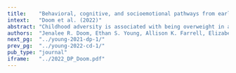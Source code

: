 ```yaml
---
title:    "Behavioral, cognitive, and socioemotional pathways from early childhood adversity to BMI: Evidence from two prospective longitudinal cohorts."
intext:   "Doom et al. (2022)"
abstract: "Childhood adversity is associated with being overweight in adulthood, but there are few investigations that prospectively test mechanisms behind this association across development. Using two socioeconomically high-risk prospective longitudinal birth cohorts, the Minnesota Longitudinal Study of Risk and Adaptation (MLSRA) and the Fragile Families and Child Wellbeing Study (FFCWS), pathways between early childhood adversity and later body mass index (BMI) were tested using impulsivity, emotion dysregulation, and overeating as mediators. Early childhood adversity from 0-5 years included four separate types of adversity, including greater unpredictability, threat, neglect, and low socioeconomic status. Parents reported on their child’s impulsivity, emotion dysregulation, and overeating. Height and weight were self- reported and measured in adulthood in the MLSRA and in adolescence in the FFCWS. FFCWS results indicated that early threat, neglect, and low socioeconomic status predicted greater impulsivity and emotion dysregulation at 5 years, which in turn predicted greater overeating at 9 years and higher BMI z-score at 15 years. MLSRA results replicated the early threat→emotion dysregulation→overeating→higher BMI pathway found in FFCWS. These findings inform interventions designed to maintain or restore healthy weight for individuals who have experienced early childhood adversity."
authors:  "Jenalee R. Doom, Ethan S. Young, Allison K. Farrell, Elizabeth A. Carlson, Michelle M. Englund, Glenn I. Roisman, & Jeffry A. Simpson"
next_pg:  "../young-2021-dp-1/"
prev_pg:  "../young-2022-cd-1/"
pub_type: "journal"
iframe:   "../2022_DP_Doom.pdf"
---
```


